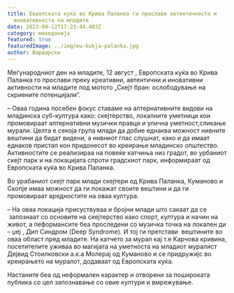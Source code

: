 ```yaml
---
title: Европската куќа во Крива Паланка ги прослави автентичноста и
  иновативноста на младите
date: 2023-08-12T17:23:44.403Z
category: македонија
featured: true
featuredImage: ../img/eu-kukja-palanka.jpg
author: Вардарски
---
```

<!--StartFragment-->

Меѓународниот ден на младите, 12 август , Европската куќа во Крива Паланка го прослави преку креативни, автентични и иновативни активности на младите под мотото „Скејт бран: ослободување на скриените потенцијали”.

– Оваа година посебен фокус ставаме на алтернативните видови на младинска суб-култура како: скејтерство, локалните уметници кои промовираат алтернативни музички правци и улична уметност,сликање мурали. Целта е секоја група млади да добие еднаква можност нивните вештини да бидат видени, а нивниот глас слушнат, како и да имаат еднаков пристап кон придонесот во креирање младинско општество. Активностите се реализираа на повеќе катчиња низ градот, во урбаниот скејт парк и на локацијата спроти градскиот парк, информираат од Европската куќа во Крива Паланка.

<!--EndFragment--><!--StartFragment-->

Во урабаниот скејт парк млади скејтери од Крива Паланка, Куманово и Скопје имаа можност да ги покажат своите вештини и да ги промовираат вредностите на оваа култура.

– На оваа локација присуствуваа и бројни млади што сакаат да се  запознаат со основите на скејтерство како спорт, култура и начин на живот, а пеформансите беа проследени со музичка точка на локален ди – џеј , Дип Синдром (Deep Syndrome). И тој ги претстави  вештините во оваа област пред младите. На катчето за мурал кај т.е Карчова кривина, посетителите уживаа во магијата на уметноста на младиот муралист Дејвид Стоилковски а.к.а Молерај од Куманово и се придружијс во креирањето на муралот, додаваат од Европската куќа.

Настаните беа од неформален карактер и отворени за пошироката публика со цел запознавање со овие култури и вмрежување.

<!--EndFragment-->
